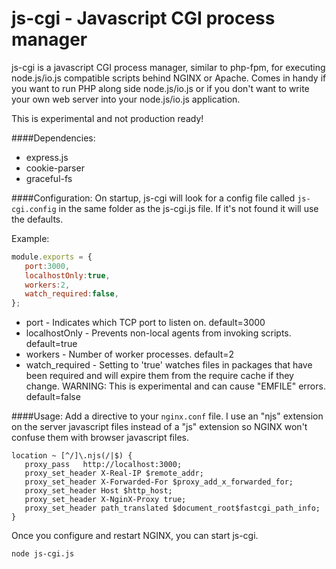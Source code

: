 # js-cgi  - Javascript CGI process manager
js-cgi is a javascript CGI process manager, similar to php-fpm, for executing node.js/io.js compatible scripts behind NGINX or Apache. Comes in handy if you want to run PHP along side node.js/io.js or if you don't want to write your own web server into your node.js/io.js application.

This is experimental and not production ready!

####Dependencies:
* express.js
* cookie-parser
* graceful-fs

####Configuration:
On startup, js-cgi will look for a config file called `js-cgi.config` in the same folder as the js-cgi.js file. If it's not found it will use the defaults.

Example:
```js
module.exports = {
   port:3000,
   localhostOnly:true,
   workers:2,
   watch_required:false,
};

```

* port - Indicates which TCP port to listen on. default=3000
* localhostOnly - Prevents non-local agents from invoking scripts. default=true
* workers - Number of worker processes. default=2
* watch_required - Setting to 'true' watches files in packages that have been required and will expire them from the require cache if they change. WARNING: This is experimental and can cause "EMFILE" errors. default=false

####Usage:
Add a directive to your `nginx.conf` file. I use an "njs" extension on the server javascript files instead of a "js" extension so NGINX won't confuse them with browser javascript files.
```
location ~ [^/]\.njs(/|$) {
   proxy_pass   http://localhost:3000;
   proxy_set_header X-Real-IP $remote_addr;
   proxy_set_header X-Forwarded-For $proxy_add_x_forwarded_for;
   proxy_set_header Host $http_host;
   proxy_set_header X-NginX-Proxy true;
   proxy_set_header path_translated $document_root$fastcgi_path_info;
}
```
Once you configure and restart NGINX, you can start js-cgi.
```sh
node js-cgi.js
```
